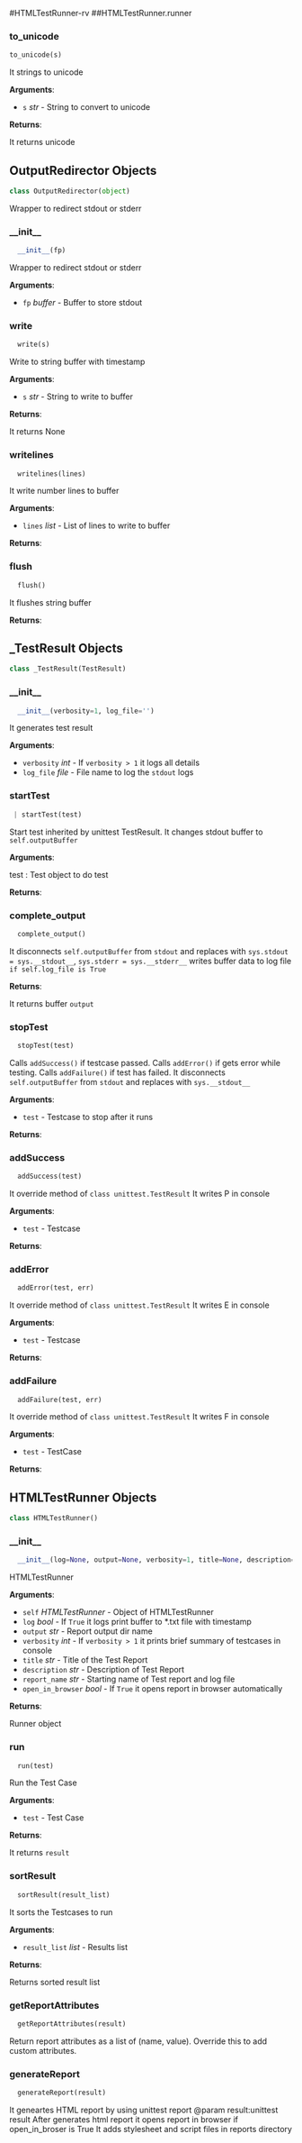 #HTMLTestRunner-rv
##HTMLTestRunner.runner


### to\_unicode

```python
to_unicode(s)
```

It strings to unicode

**Arguments**:

- `s` _str_ - String to convert to unicode
  

**Returns**:

  It returns unicode

## OutputRedirector Objects
```python
class OutputRedirector(object)
```

Wrapper to redirect stdout or stderr

### \_\_init\_\_
```python
  __init__(fp)
```

Wrapper to redirect stdout or stderr

**Arguments**:

- `fp` _buffer_ - Buffer to store stdout


### write
```python
  write(s)
```

Write to string buffer with timestamp

**Arguments**:

- `s` _str_ - String to write to buffer
  

**Returns**:

  It returns None


### writelines
```python
  writelines(lines)
```

It write number lines to buffer

**Arguments**:

- `lines` _list_ - List of lines to write to buffer
  

**Returns**:


### flush
```python
  flush()
```

It flushes string buffer

**Returns**:


## _TestResult Objects
```python
class _TestResult(TestResult)
```

### \_\_init\_\_
```python
  __init__(verbosity=1, log_file='')
```

It generates test result

**Arguments**:

- `verbosity` _int_ - If ``verbosity > 1`` it logs all details
- `log_file` _file_ - File name to log the ``stdout`` logs


### startTest
```python
 | startTest(test)
```

Start test inherited by unittest TestResult.
It changes stdout buffer to ``self.outputBuffer``

**Arguments**:

  test : Test object to do test
  

**Returns**:


### complete\_output
```python
  complete_output()
```

It disconnects ``self.outputBuffer`` from ``stdout`` and replaces with ``sys.stdout = sys.__stdout__``,
``sys.stderr = sys.__stderr__``
writes buffer data to log file ``if self.log_file is True``

**Returns**:

  It returns buffer ``output``

### stopTest
```python
  stopTest(test)
```

Calls ``addSuccess()`` if testcase passed.
Calls ``addError()`` if gets error while testing.
Calls ``addFailure()`` if test has failed.
It disconnects ``self.outputBuffer`` from ``stdout`` and replaces with ``sys.__stdout__``

**Arguments**:

- `test` - Testcase to stop after it runs
  

**Returns**:


### addSuccess
```python
  addSuccess(test)
```

It override method of ``class unittest.TestResult``
It writes P in console

**Arguments**:

- `test` - Testcase
  

**Returns**:


### addError
```python
  addError(test, err)
```

It override method of ``class unittest.TestResult``
It writes E in console

**Arguments**:

- `test` - Testcase
  

**Returns**:

### addFailure
```python
  addFailure(test, err)
```

It override method of ``class unittest.TestResult``
It writes F in console

**Arguments**:

- `test` - TestCase
  

**Returns**:



## HTMLTestRunner Objects
```python
class HTMLTestRunner()
```


### \_\_init\_\_
```python
  __init__(log=None, output=None, verbosity=1, title=None, description=None, report_name='report', open_in_browser=False)
```

HTMLTestRunner

**Arguments**:

- `self` _HTMLTestRunner_ - Object of HTMLTestRunner
- `log` _bool_ - If ``True`` it logs print buffer to *.txt file with timestamp
- `output` _str_ - Report output dir name
- `verbosity` _int_ - If ``verbosity > 1`` it prints brief summary of testcases in console
- `title` _str_ - Title of the Test Report
- `description` _str_ - Description of Test Report
- `report_name` _str_ - Starting name of Test report and log file
- `open_in_browser` _bool_ - If ``True`` it opens report in browser automatically
  

**Returns**:

  Runner object


### run
```python
  run(test)
```

Run the Test Case

**Arguments**:

- `test` - Test Case
  

**Returns**:

  It returns ``result``

### sortResult
```python
  sortResult(result_list)
```

It sorts the Testcases to run

**Arguments**:

- `result_list` _list_ - Results list
  

**Returns**:

  Returns sorted result list

### getReportAttributes
```python
  getReportAttributes(result)
```

Return report attributes as a list of (name, value).
Override this to add custom attributes.

### generateReport
```python
  generateReport(result)
```

It geneartes HTML report by using unittest report
@param result:unittest result
After generates html report it opens report in browser if open_in_broser is True
It adds stylesheet and script files in reports directory

